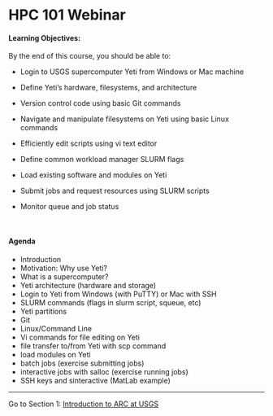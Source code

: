 # HPC 101 Webinar

#### Learning Objectives: 

By the end of this course, you should be able to:

- Login to USGS supercomputer Yeti from Windows or Mac machine

- Define Yeti’s hardware, filesystems, and architecture

- Version control code using basic Git commands

- Navigate and manipulate filesystems on Yeti using basic Linux commands

- Efficiently edit scripts using vi text editor 

- Define common workload manager SLURM flags

- Load existing software and modules on Yeti

- Submit jobs and request resources using SLURM scripts

- Monitor queue and job status

  ​

#### Agenda

- Introduction
- Motivation: Why use Yeti? 
- What is a supercomputer? 
- Yeti architecture (hardware and storage)
- Login to Yeti from Windows (with PuTTY) or Mac with SSH 
- SLURM commands (flags in slurm script, squeue, etc)
- Yeti partitions
- Git
- Linux/Command Line
- Vi commands for file editing on Yeti
- file transfer to/from Yeti with scp command
- load modules on Yeti
- batch jobs (exercise submitting jobs)
- interactive jobs with salloc (exercise running jobs)
- SSH keys and sinteractive (MatLab example)

------

Go to Section 1: [Introduction to ARC at USGS](intro.md)